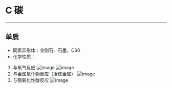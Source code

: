 ﻿# C 碳

---

## 单质

- 同素异形体：金刚石、石墨、C60
- 化学性质：
1. 与氧气反应
![image](https://github.com/XwYuanzhang/Cloud-Note/blob/master/pics/Chem/碳与氧气的反应1.png)
![image](https://github.com/XwYuanzhang/Cloud-Note/blob/master/pics/Chem/碳与氧气的反应2.png)
2. 与金属氧化物反应（冶炼金属）
![image](https://github.com/XwYuanzhang/Cloud-Note/blob/master/pics/Chem/碳与金属氧化物.png)
3. 与强氧化性酸反应
![image](https://github.com/XwYuanzhang/Cloud-Note/blob/master/pics/Chem/碳与强氧化性酸.png)

